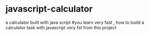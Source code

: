 # javascript-calculator
a calculator built with java script
#you learn very fast , how to build a calculator task with javascript very fst from this project 

